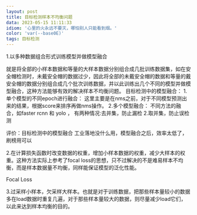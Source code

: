 ```yaml
---
layout: post
title: 目标检测样本不均衡问题
data: 2023-05-15 11:11:33
idiom: '心里的火永远不要灭，哪怕别人只能看到烟。'
color: 'var(--base0E)'
tags: 目标检测
---
```

1.以多种数据组合形式训练模型并做模型融合

就是将全部的小样本数据和等量的大样本数据分别组合成几批训练数据集，如在安全帽检测时，未戴安全帽的数据过少，因此将全部的未戴安全帽的数据和等量的戴安全帽的数据分别组合成几个批次训练数据，并以此训练出几个不同的模型并做模型融合，这种方法能够有效的解决样本不均衡问题。
	目标检测中的模型融合：
		1.单个模型的不同epoch进行融合：
				这里主要是在nms之前，对于不同模型预测出来的结果，根据score来排序再做nms操作。
		2.多个模型融合：
				不同方法的融合，如faster rcnn 和 yolo ， 有两种情况:去并集，防止漏检 2.取并集，防止误检测

评价：目标检测中的模型融合 工业落地没什么用，模型融合之后，效率太低了，刷榜用可以

2.在计算损失函数时改变数据的权重，增加小样本数据的权重，减少大样本的权重。这种方法实际上参考了focal loss的思想，只不过解决的不是难易样本不均衡，而是样本数据量不均衡，同样能保证模型的泛化性能。

Focal Loss

3.过采样小样本，欠采样大样本。也就是对于训练数据，把那些样本量较小的数据多在load数据时重复几遍，对于那些样本量较大的数据，则尽量减少load它们，以此来达到样本均衡的目的。
